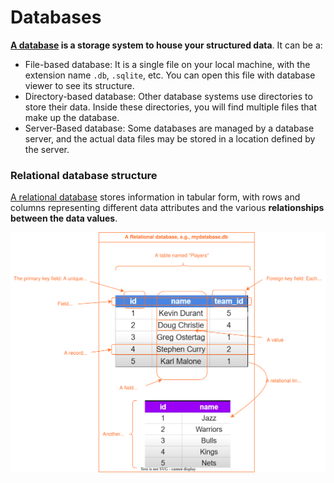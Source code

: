 # Databases

**[A database][datacamp1] is a storage system to house your structured data**. It can be a:

- File-based database: It is a single file on your local machine, with the extension name `.db`, `.sqlite`, etc. You can open this file with database viewer to see its structure.
- Directory-based database: Other database systems use directories to store their data. Inside these directories, you will find multiple files that make up the database.
- Server-Based database: Some databases are managed by a database server, and the actual data files may be stored in a location defined by the server.

### Relational database structure

[A relational database][aws] stores information in tabular form, with rows and columns representing different data attributes and the various **relationships between the data values**.

![](./assets/relational-databases.svg)

[aws]: https://aws.amazon.com/what-is/sql/#:~:text=Structured%20query%20language%20(SQL)%20is,relationships%20between%20the%20data%20values.
[datacamp1]: https://www.datacamp.com/blog/is-sql-a-programming-language

